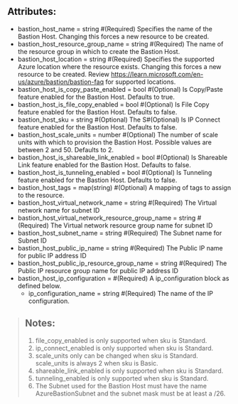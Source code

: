 ## Attributes:

- bastion_host_name = string #(Required) Specifies the name of the Bastion Host. Changing this forces a new resource to be created.
- bastion_host_resource_group_name  = string #(Required) The name of the resource group in which to create the Bastion Host.
- bastion_host_location = string #(Required) Specifies the supported Azure location where the resource exists. Changing this forces a new resource to be created. Review https://learn.microsoft.com/en-us/azure/bastion/bastion-faq for supported locations.
- bastion_host_is_copy_paste_enabled = bool #(Optional) Is Copy/Paste feature enabled for the Bastion Host. Defaults to true.
- bastion_host_is_file_copy_enabled = bool #(Optional) Is File Copy feature enabled for the Bastion Host. Defaults to false.
- bastion_host_sku = string #(Optional) The S#(Optional) Is IP Connect feature enabled for the Bastion Host. Defaults to false.
- bastion_host_scale_units = number #(Optional) The number of scale units with which to provision the Bastion Host. Possible values are between 2 and 50. Defaults to 2.
- bastion_host_is_shareable_link_enabled = bool #(Optional) Is Shareable Link feature enabled for the Bastion Host. Defaults to false.
- bastion_host_is_tunneling_enabled = bool #(Optional) Is Tunneling feature enabled for the Bastion Host. Defaults to false.
- bastion_host_tags = map(string) #(Optional) A mapping of tags to assign to the resource.
- bastion_host_virtual_network_name = string #(Required) The Virtual network name for subnet ID
- bastion_host_virtual_network_resource_group_name = string  #(Required) The Virtual network resource group name for subnet ID
- bastion_host_subnet_name  = string #(Required) The Subnet name for Subnet ID
- bastion_host_public_ip_name = string #(Required) The Public IP name for public IP address ID
- bastion_host_public_ip_resource_group_name = string #(Required) The Public IP resource group name for public IP address ID
- bastion_host_ip_configuration = #(Required) A ip_configuration block as defined below.
  - ip_configuration_name = string  #(Required) The name of the IP configuration.

>## Notes:
>1. file_copy_enabled is only supported when sku is Standard.
>2. ip_connect_enabled is only supported when sku is Standard.
>3. scale_units only can be changed when sku is Standard. scale_units is always 2 when sku is Basic.
>4. shareable_link_enabled is only supported when sku is Standard.
>5. tunneling_enabled is only supported when sku is Standard.
>6. The Subnet used for the Bastion Host must have the name AzureBastionSubnet and the subnet mask must be at least a /26.  